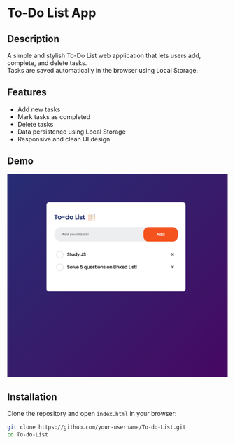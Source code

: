 # To-Do List App

## Description

A simple and stylish To-Do List web application that lets users add, complete, and delete tasks.  
Tasks are saved automatically in the browser using Local Storage.

## Features

- Add new tasks
- Mark tasks as completed
- Delete tasks
- Data persistence using Local Storage
- Responsive and clean UI design

## Demo

![To-Do List Screenshot](images/screenshot.png)

## Installation

Clone the repository and open `index.html` in your browser:

```bash
git clone https://github.com/your-username/To-do-List.git
cd To-do-List
```
